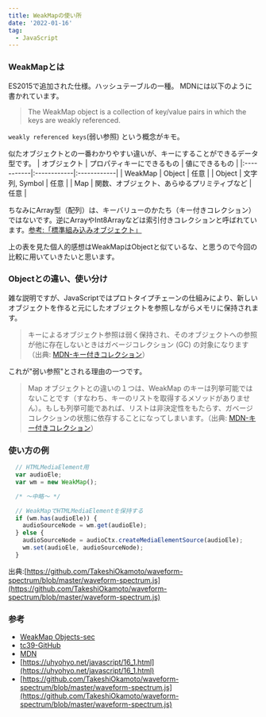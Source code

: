 ```yaml
---
title: WeakMapの使い所
date: '2022-01-16'
tag:
  - JavaScript
---
```


### WeakMapとは
ES2015で追加された仕様。ハッシュテーブルの一種。
MDNには以下のように書かれています。
>The WeakMap object is a collection of key/value pairs in which the keys are weakly referenced.

`weakly referenced keys`(弱い参照) という概念がキモ。


似たオブジェクトとの一番わかりやすい違いが、キーにすることができるデータ型です。
| オブジェクト | プロパティキーにできるもの | 値にできるもの |
|:-----------|:------------|:------------|
| WeakMap   | Object      | 任意            |
| Object    | 文字列, Symbol    | 任意       |
| Map       | 関数、オブジェクト、あらゆるプリミティブなど    | 任意      |

ちなみにArray型（配列）は、キーバリューのかたち（キー付きコレクション）ではないです。逆にArrayやInt8Arrayなどは索引付きコレクションと呼ばれています。[参考:「標準組み込みオブジェクト」](https://developer.mozilla.org/ja/docs/Web/JavaScript/Reference/Global_Objects)

上の表を見た個人的感想はWeakMapはObjectと似ているな、と思うので今回の比較に用いていきたいと思います。

### Objectとの違い、使い分け

雑な説明ですが、JavaScriptではプロトタイプチェーンの仕組みにより、新しいオブジェクトを作ると元にしたオブジェクトを参照しながらメモリに保持されます。

> キーによるオブジェクト参照は弱く保持され、そのオブジェクトへの参照が他に存在しないときはガベージコレクション (GC) の対象になります（出典: [MDN-キー付きコレクション](https://developer.mozilla.org/ja/docs/Web/JavaScript/Guide/Keyed_collections#weakmap_object)）

これが"弱い参照"とされる理由の一つです。
> Map オブジェクトとの違いの１つは、WeakMap のキーは列挙可能ではないことです（すなわち、キーのリストを取得するメソッドがありません）。もしも列挙可能であれば、リストは非決定性をもたらす、ガベージコレクションの状態に依存することになってしまいます。（出典: [MDN-キー付きコレクション](https://developer.mozilla.org/ja/docs/Web/JavaScript/Guide/Keyed_collections#weakmap_object)）



### 使い方の例

```javascript
  // HTMLMediaElement用
  var audioEle;
  var wm = new WeakMap();

  /* 〜中略〜 */

  // WeakMapでHTMLMediaElementを保持する
  if (wm.has(audioEle)) {
    audioSourceNode = wm.get(audioEle);
  } else {
    audioSourceNode = audioCtx.createMediaElementSource(audioEle);
    wm.set(audioEle, audioSourceNode);
  }
```
出典:[https://github.com/TakeshiOkamoto/waveform-spectrum/blob/master/waveform-spectrum.js](https://github.com/TakeshiOkamoto/waveform-spectrum/blob/master/waveform-spectrum.js)

### 参考
- [WeakMap Objects-sec](https://262.ecma-international.org/#sec-weakmap-objects)
- [tc39-GitHub](https://github.com/tc39/ecma262-6-src)
- [MDN](https://developer.mozilla.org/ja/docs/Web/JavaScript/Reference/Global_Objects/WeakMap)
- [https://uhyohyo.net/javascript/16_1.html](https://uhyohyo.net/javascript/16_1.html)
- [https://github.com/TakeshiOkamoto/waveform-spectrum/blob/master/waveform-spectrum.js](https://github.com/TakeshiOkamoto/waveform-spectrum/blob/master/waveform-spectrum.js)
